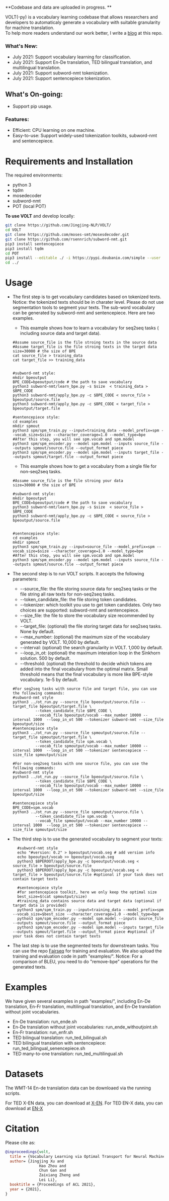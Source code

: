 **Codebase and data are uploaded in progress. **


VOLT(-py) is a vocabulary learning codebase that allows researchers and developers to automaticaly generate a vocabulary with suitable granularity for machine translation.  
To help more readers understand our work better, I write a [blog](https://jingjing-nlp.github.io/volt-blog/) at this repo. 


### What's New:
* July 2021: Support vocabulary learning for classification. 
* July 2021: Support En-De translation, TED bilingual translation, and multilingual translation.  
* July 2021: Support subword-nmt tokenization. 
* July 2021: Support sentencepiece tokenization.

## What's On-going:
* Support pip usage.


### Features:

* Efficient: CPU learning on one machine.
* Easy-to-use: Support widely-used tokenization toolkits, subword-nmt and sentencepiece.   
  
# Requirements and Installation

The required environments:
* python 3
* tqdm
* mosedecoder
* subword-nmt
* POT (local POT)


**To use VOLT** and develop locally:

``` bash
git clone https://github.com/Jingjing-NLP/VOLT/
cd VOLT
git clone https://github.com/moses-smt/mosesdecoder.git
git clone https://github.com/rsennrich/subword-nmt.git
pip3 install sentencepiece
pip3 install tqdm 
cd POT
pip3 install --editable ./ -i https://pypi.doubanio.com/simple --user
cd ../
```

# Usage

* The first step is to get vocabulary candidates based on tokenized texts. Notice: the tokenized texts should be in charater level. Please do not use segmentation tools to segment your texts. The sub-word vocabulary can be generated by subword-nmt and sentencepiece. Here are two examples.
  * This example shows how to learn a vocabulary for seq2seq tasks ( including source data and target data). 
  ```
  #Assume source_file is the file stroing texts in the source data
  #Assume target_file is the file stroing texts in the target data
  size=30000 # the size of BPE
  cat source_file > training_data
  cat target_file >> training_data 

 
  #subword-nmt style:
  mkdir bpeoutput
  BPE_CODE=bpeoutput/code # the path to save vocabulary
  python3 subword-nmt/learn_bpe.py -s $size  < training_data > $BPE_CODE
  python3 subword-nmt/apply_bpe.py -c $BPE_CODE < source_file > bpeoutput/source.file
  python3 subword-nmt/apply_bpe.py -c $BPE_CODE < target_file > bpeoutput/target.file 

  #sentencepiece style:
  cd examples
  mkdir spmout
  python3 spm/spm_train.py --input=training_data --model_prefix=spm --vocab_size=$size --character_coverage=1.0 --model_type=bpe
  #After this step, you will see spm.vocab and spm.model
  python3 spm/spm_encoder.py --model spm.model --inputs source_file --outputs spmout/source.file --output_format piece
  python3 spm/spm_encoder.py --model spm.model --inputs target_file --outputs spmout/target.file --output_format piece
  ```
  * This example shows how to get a vocabulary from a single file for non-seq2seq tasks.
   ```
  #Assume source_file is the file stroing your data
  size=30000 # the size of BPE

  #subword-nmt style:
  mkdir bpeoutput
  BPE_CODE=bpeoutput/code # the path to save vocabulary
  python3 subword-nmt/learn_bpe.py -s $size  < source_file > $BPE_CODE
  python3 subword-nmt/apply_bpe.py -c $BPE_CODE < source_file > bpeoutput/source.file
  

  #sentencepiece style:
  cd examples
  mkdir spmout
  python3 spm/spm_train.py --input=source_file --model_prefix=spm --vocab_size=$size --character_coverage=1.0 --model_type=bpe
  #After this step, you will see spm.vocab and spm.model
  python3 spm/spm_encoder.py --model spm.model --inputs source_file --outputs spmout/source.file --output_format piece
  ```
  

* The second step is to run VOLT scripts. It accepts the following parameters:
  * --source_file: the file storing source data for seq2seq tasks or the file string all raw texts for non-seq2seq tasks.
  * --token_candidate_file: the file storing token candidates.
  * --tokenizer: which toolkit you use to get token candidates.  Only two choices are supported: subword-nmt and sentencepiece. 
  * --size_file: the file to store the vocabulary size recommended by VOLT.
  * --target_file: (optional) the file storing target data for seq2seq tasks. None by default.
  * --max_number: (optional) the maximum size of the vocabulary generated by VOLT. 10,000 by default. 
  * --interval: (optional) the search granularity in VOLT. 1,000 by default. 
  * --loop_in_ot: (optional) the maximum interation loop in the Sinkhorn solution. 500 by default.
  * --threshold: (optional) the threshold to decide which tokens are added into the final vocabulary from the optimal matrix. Small threshold means that the final vocabulary is more like BPE-style vocabulary. 1e-5 by default.
  ```
  #For seq2seq tasks with source file and target file, you can use the following commands:
  #subword-nmt style
  python3 ../ot_run.py --source_file bpeoutput/source.file --target_file bpeoutput/target.file \
            --token_candidate_file $BPE_CODE \
            --vocab_file bpeoutput/vocab --max_number 10000 --interval 1000  --loop_in_ot 500 --tokenizer subword-nmt --size_file bpeoutput/size 
  #sentencepiece style
  python3 ../ot_run.py --source_file spmoutput/source.file --target_file spmoutput/target.file \
            --token_candidate_file spm.vocab \
            --vocab_file spmoutput/vocab --max_number 10000 --interval 1000  --loop_in_ot 500 --tokenizer sentencepiece --size_file spmoutput/size 

  #For non-seq2seq tasks with one source file, you can use the following commands:
  #subword-nmt style
  python3 ../ot_run.py --source_file bpeoutput/source.file \
            --token_candidate_file $BPE_CODE \
            --vocab_file bpeoutput/vocab --max_number 10000 --interval 1000  --loop_in_ot 500 --tokenizer subword-nmt --size_file bpeoutput/size 
    
  #sentencepiece style
  BPE_CODE=spm.vocab
  python3 ../ot_run.py --source_file spmoutput/source.file \
            --token_candidate_file spm.vocab  \
            --vocab_file spmoutput/vocab --max_number 10000 --interval 1000  --loop_in_ot 500 --tokenizer sentencepiece --size_file spmoutput/size 

  ```
* The third step is to use the generated vocabulary to segment your texts:
  
  ```
    #subword-nmt style
    echo "#version: 0.2" > bpeoutput/vocab.seg # add version info
    echo bpeoutput/vocab >> bpeoutput/vocab.seg
    python3 $BPEROOT/apply_bpe.py -c bpeoutput/vocab.seg < source_file > bpeoutput/source.file
    python3 $BPEROOT/apply_bpe.py -c bpeoutput/vocab.seg < target_file > bpeoutput/source.file #optional if your task does not contain target texts

    #sentencepiece style
    #for sentencepiece toolkit, here we only keep the optimal size
    best_size=$(cat spmoutput/size)
    #training_data contains source data and target data (optional if target data is provided)
    python3 spm/spm_train.py --input=training_data --model_prefix=spm --vocab_size=$best_size --character_coverage=1.0 --model_type=bpe
    python3 spm/spm_encoder.py --model spm.model --inputs source_file --outputs spmout/source.file --output_format piece
    python3 spm/spm_encoder.py --model spm.model --inputs target_file --outputs spmout/target.file --output_format piece #optional if your task does not contain target texts
  ```

* The last step is to use the segmented texts for downstream tasks. You can use the repo [Fairseq](https://github.com/pytorch/fairseq) for training and evaluation. We also upload the training and evaluation code in path "examples/". Notice: For a comparison of BLEU, you need to do "remove-bpe" operations for the generated texts. 

# Examples

We have given several examples in path "examples/", including En-De translation, En-Fr translation, multilingual translation, and En-De translation without joint vocabularies. 
* En-De translation: run_ende.sh
* En-De translation without joint vocabularies: run_ende_withoutjoint.sh
* En-Fr translation:  run_enfr.sh 
* TED bilingual translation:   run_ted_bilingual.sh
* TED bilingual translation with sentencepiece: run_ted_bilingual_senencepiece.sh
* TED many-to-one translation: run_ted_multilingual.sh

# Datasets

The WMT-14 En-de translation data can be downloaed via the running scripts.

For TED X-EN data, you can download at [X-EN](https://drive.google.com/drive/folders/1FNH7cXFYWWnUdH2LyUFFRYmaWYJJveKy?usp=sharing).
For TED EN-X data, you can download at [EN-X](https://drive.google.com/drive/u/1/folders/1du13KQG6JM9u1JLhnS47Pu4BQtfP2AK3)

# Citation

Please cite as:

``` bibtex
@inproceedings{volt,
  title = {Vocabulary Learning via Optimal Transport for Neural Machine Translation},
  author= {Jingjing Xu and
               Hao Zhou and
               Chun Gan and
               Zaixiang Zheng and
               Lei Li},
  booktitle = {Proceedings of ACL 2021},
  year = {2021},
}
```

